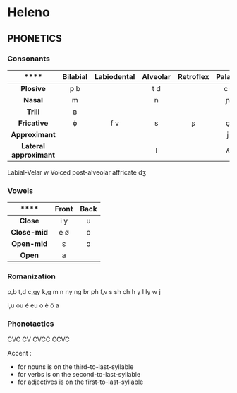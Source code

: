 # Heleno 
## PHONETICS

### Consonants

| ****                    | **Bilabial** | **Labiodental** | **Alveolar** | **Retroflex** | **Palatal** | **Velar** | **Glottal** |
|:-----------------------:|:------------:|:---------------:|:------------:|:-------------:|:-----------:|:---------:|:-----------:|
| **Plosive**             | p b          |                 | t d          |               | c ɟ         | k g       |             |
| **Nasal**               | m            |                 | n            |               | ɲ           | ŋ         |             |
| **Trill**               | ʙ            |                 |              |               |             |           |             |
| **Fricative**           | ɸ            | f v             | s            | ʂ             | ç           |           | h           |
| **Approximant**         |              |                 |              |               | j           |           |             |
| **Lateral approximant** |              |                 | l            |               | ʎ           |           |             |


Labial-Velar w
Voiced post-alveolar affricate dʒ

### Vowels
| ****          | **Front** | **Back** |
|:-------------:|:---------:|:--------:|
| **Close**     | i y       | u        |
| **Close-mid** | e ø       | o        |
| **Open-mid**  | ɛ         | ɔ        |
| **Open**      | a         |          |


### Romanization

p,b t,d c,gy k,g
m n ny ng
br
ph f,v s sh ch h
y
l ly
w
j


i,u ou
é eu o
è ô
a


### Phonotactics

CVC 
CV
CVCC
CCVC

Accent :
- for nouns is on the third-to-last-syllable 
- for verbs is on the second-to-last-syllable
- for adjectives is on the first-to-last-syllable    